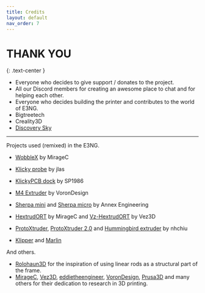 ```yaml
---
title: Credits
layout: default
nav_order: 7
---
```

# THANK YOU
{: .text-center }

- Everyone who decides to give support / donates to the project.
- All our Discord members for creating an awesome place to chat and for helping each other.
- Everyone who decides building the printer and contributes to the world of E3NG.
- Bigtreetech
- Creality3D
- [Discovery Sky]

---
Projects used (remixed) in the E3NG.
- [WobbleX] by MirageC
- [Klicky probe] by jlas
- [KlickyPCB dock] by SP1986
- [M4 Extruder] by VoronDesign
- [Sherpa mini] and [Sherpa micro] by Annex Engineering
- [HextrudORT] by MirageC and [Vz-HextrudORT] by Vez3D
- [ProtoXtruder], [ProtoXtruder 2.0] and [Hummingbird extruder] by nhchiu

- [Klipper] and [Marlin]

And others.
- [Rolohaun3D] for the inspiration of using linear rods as a structural part of the frame.
- [MirageC], [Vez3D], [eddietheengineer], [VoronDesign], [Prusa3D] and many others for their dedication to research in 3D printing.

[Discovery Sky]: https://github.com/markniu
[WobbleX]: https://github.com/MirageC79/Interfaces-for-WobbleX-integration
[Klicky probe]: https://github.com/jlas1/Klicky-Probe
[KlickyPCB dock]: https://www.teamfdm.com/files/file/729-pcb_klicky_mount/
[M4 Extruder]: https://github.com/VoronDesign/Mobius-Extruder
[Sherpa mini]: https://github.com/Annex-Engineering/Sherpa_Mini-Extruder/
[Sherpa micro]: https://github.com/Annex-Engineering/Sherpa_Micro-Extruder
[HextrudORT]: https://github.com/MirageC79/HextrudORT
[Vz-HextrudORT]: https://github.com/VzBoT3D/Vz-HextrudORT
[ProtoXtruder]: https://www.printables.com/cs/model/436425-protoxtruder
[ProtoXtruder 2.0]: https://www.printables.com/cs/model/822947-protoxtruder-20
[Hummingbird extruder]: https://www.printables.com/cs/model/367706-hummingbird-extruder
[Klipper]: https://www.klipper3d.org/
[Marlin]: https://marlinfw.org/
[Rolohaun3D]: https://github.com/rolohaun/Rook-180

[MirageC]: https://www.youtube.com/@MirageC
[Vez3D]: https://www.youtube.com/@Vez3D
[eddietheengineer]: https://www.youtube.com/@eddietheengineer
[VoronDesign]: https://github.com/VoronDesign
[Prusa3D]: https://github.com/prusa3d
